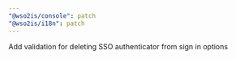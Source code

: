 ```yaml
---
"@wso2is/console": patch
"@wso2is/i18n": patch
---
```


Add validation for deleting SSO authenticator from sign in options
